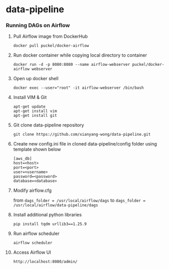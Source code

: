 # data-pipeline

### Running DAGs on Airflow
1) Pull Airflow image from DockerHub

    `docker pull puckel/docker-airflow`

2) Run docker container while copying local directory to container

    `docker run -d -p 8080:8080 --name airflow-webserver puckel/docker-airflow webserver`

3) Open up docker shell

    `docker exec --user="root" -it airflow-webserver /bin/bash`

4) Install VIM & Git

    `apt-get update`  
    `apt-get install vim`  
    `apt-get install git`  
    
5) Git clone data-pipeline repository

    `git clone https://github.com/xianyang-wong/data-pipeline.git`
    
6) Create new config.ini file in cloned data-pipeline/config folder using template shown below

    `[aws_db]`  
    `host=<host>`  
    `port=<port>`  
    `user=<username>`  
    `password=<password>`  
    `database=<database>`  

7) Modify airflow.cfg

    from `dags_folder = /usr/local/airflow/dags` to `dags_folder = /usr/local/airflow/data-pipeline/dags`

8) Install additional python libraries

    `pip install tqdm urllib3==1.25.9`

9)  Run airflow scheduler

    `airflow scheduler`
    
10) Access Airflow UI

    `http://localhost:8080/admin/`
